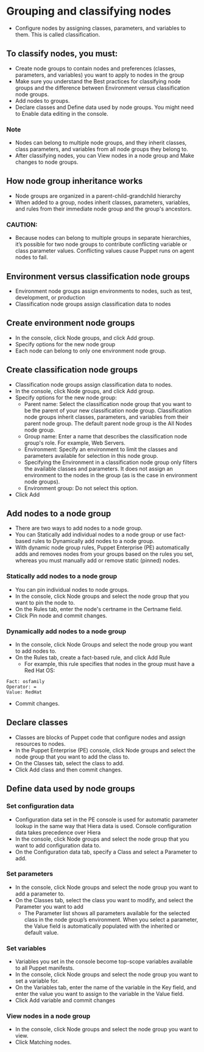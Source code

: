 # Grouping and classifying nodes
- Configure nodes by assigning classes, parameters, and variables to them. This is called classification.

## To classify nodes, you must:
- Create node groups to contain nodes and preferences (classes, parameters, and variables) you want to apply to nodes in the group
- Make sure you understand the Best practices for classifying node groups and the difference between Environment versus classification node groups.
- Add nodes to groups.
- Declare classes and Define data used by node groups. You might need to Enable data editing in the console.

### Note
- Nodes can belong to multiple node groups, and they inherit classes, class parameters, and variables from all node groups they belong to.
- After classifying nodes, you can View nodes in a node group and Make changes to node groups.

## How node group inheritance works
- Node groups are organized in a parent-child-grandchild hierarchy
- When added to a group, nodes inherit classes, parameters, variables, and rules from their immediate node group and the group's ancestors.
### CAUTION:
- Because nodes can belong to multiple groups in separate hierarchies, it’s possible for two node groups to contribute conflicting variable or class parameter values. Conflicting values cause Puppet runs on agent nodes to fail.

## Environment versus classification node groups
- Environment node groups assign environments to nodes, such as test, development, or production
- Classification node groups assign classification data to nodes

## Create environment node groups
- In the console, click Node groups, and click Add group.
- Specify options for the new node group
- Each node can belong to only one environment node group.

## Create classification node groups
- Classification node groups assign classification data to nodes.
- In the console, click Node groups, and click Add group.
- Specify options for the new node group:
  - Parent name: Select the classification node group that you want to be the parent of your new classification node group. Classification node groups inherit classes, parameters, and variables from their parent node group. The default parent node group is the All Nodes node group.
  - Group name: Enter a name that describes the classification node group's role. For example, Web Servers.
  - Environment: Specify an environment to limit the classes and parameters available for selection in this node group.
  - Specifying the Environment in a classification node group only filters the available classes and parameters. It does not assign an environment to the nodes in the group (as is the case in environment node groups).
  - Environment group: Do not select this option.
- Click Add

## Add nodes to a node group
- There are two ways to add nodes to a node group.
- You can Statically add individual nodes to a node group or use fact-based rules to Dynamically add nodes to a node group.
- With dynamic node group rules, Puppet Enterprise (PE) automatically adds and removes nodes from your groups based on the rules you set, whereas you must manually add or remove static (pinned) nodes.

### Statically add nodes to a node group
- You can pin individual nodes to node groups.
- In the console, click Node groups and select the node group that you want to pin the node to.
- On the Rules tab, enter the node's certname in the Certname field.
- Click Pin node and commit changes.

### Dynamically add nodes to a node group
- In the console, click Node Groups and select the node group you want to add nodes to.
- On the Rules tab, create a fact-based rule, and click Add Rule
  - For example, this rule specifies that nodes in the group must have a Red Hat OS:
```
Fact: osfamily
Operator: =
Value: RedHat
```
- Commit changes.

## Declare classes
- Classes are blocks of Puppet code that configure nodes and assign resources to nodes.
- In the Puppet Enterprise (PE) console, click Node groups and select the node group that you want to add the class to.
- On the Classes tab, select the class to add.
- Click Add class and then commit changes.

## Define data used by node groups
### Set configuration data
- Configuration data set in the PE console is used for automatic parameter lookup in the same way that Hiera data is used. Console configuration data takes precedence over Hiera
- In the console, click Node groups and select the node group that you want to add configuration data to.
- On the Configuration data tab, specify a Class and select a Parameter to add.

### Set parameters
- In the console, click Node groups and select the node group you want to add a parameter to.
- On the Classes tab, select the class you want to modify, and select the Parameter you want to add
  - The Parameter list shows all parameters available for the selected class in the node group’s environment. When you select a parameter, the Value field is automatically populated with the inherited or default value.

### Set variables
- Variables you set in the console become top-scope variables available to all Puppet manifests.
- In the console, click Node groups and select the node group you want to set a variable for.
- On the Variables tab, enter the name of the variable in the Key field, and enter the value you want to assign to the variable in the Value field.
- Click Add variable and commit changes

### View nodes in a node group
- In the console, click Node groups and select the node group you want to view.
- Click Matching nodes.
